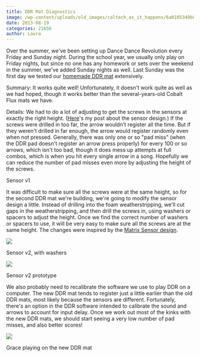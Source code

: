 ```yaml
---
title: DDR Mat Diagnostics
image: /wp-content/uploads/old_images/caltech_as_it_happens/6a0105349b8251970b01901ec2619b970b.png
date: 2013-08-19
categories: 21656
author: Laura
---
```


Over the summer, we've been setting up Dance Dance Revolution every Friday and Sunday night. During the school year, we usually only play on Friday nights, but since no one has any homework or sets over the weekend in the summer, we've added Sunday nights as well. Last Sunday was the first day we tested our [homemade DDR mat](https://caltech.typepad.com/caltech_as_it_happens/2013/08/first-ddr-mat-almost-done.html) extensively.

Summary: It works quite well! Unfortunately, it doesn't work quite as well as we had hoped, though it works better than the several-years-old Cobalt Flux mats we have.

Details: We had to do a lot of adjusting to get the screws in the sensors at exactly the right height. ([Here](https://caltech.typepad.com/caltech_as_it_happens/2013/07/ddr-mat-sensor-testing.html)'s my post about the sensor design.) If the screws were drilled in too far, the arrow wouldn't register all the time. But if they weren't drilled in far enough, the arrow would register randomly even when not pressed. Generally, there was only one or so "pad miss" (when the DDR pad doesn't register an arrow press properly) for every 100 or so arrows, which isn't too bad, though it does mess up attempts at full combos, which is when you hit every single arrow in a song. Hopefully we can reduce the number of pad misses even more by adjusting the height of the screws.

Sensor v1

It was difficult to make sure all the screws were at the same height, so for the second DDR mat we're building, we're going to modify the sensor design a little. Instead of drilling into the foam weatherstripping, we'll cut gaps in the weatherstripping, and then drill the screws in, using washers or spacers to adjust the height. Once we find the correct number of washers or spacers to use, it will be very easy to make sure all the screws are at the same height. The changes were inspired by the [Matrix Sensor design](https://members.shaw.ca/lluk/ddrpad/). 


![](/old_images/caltech_as_it_happens/6a0105349b8251970b019104b84974970c.png)

Sensor v2, with washers


![](/old_images/caltech_as_it_happens/6a0105349b8251970b019104c5f8c8970c.jpg)

Sensor v2 prototype

We also probably need to recalibrate the software we use to play DDR on a computer. The new DDR mat tends to register just a little earlier than the old DDR mats, most likely because the sensors are different. Fortunately, there's an option in the DDR software intended to calibrate the sound and arrows to account for input delay. Once we work out most of the kinks with the new DDR mats, we should start seeing a very low number of pad misses, and also better scores!


![](/old_images/caltech_as_it_happens/6a0105349b8251970b0192ac9661ad970d.jpg)

Grace playing on the new DDR mat

